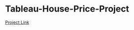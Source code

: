 # Tableau-House-Price-Project

[Project Link](https://public.tableau.com/shared/X5GW67W23?:display_count=n&:origin=viz_share_link)
